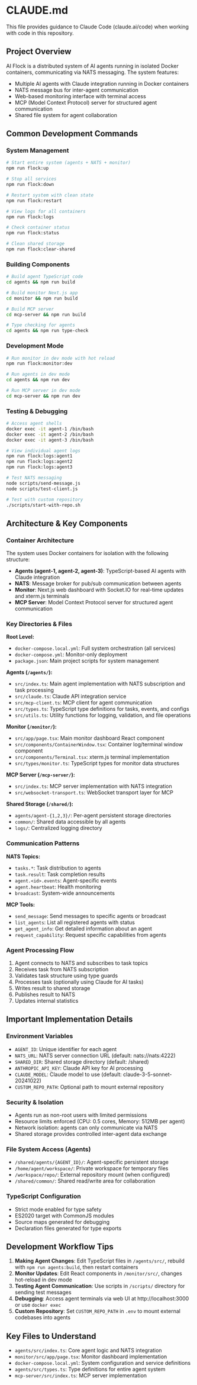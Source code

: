 # CLAUDE.md

This file provides guidance to Claude Code (claude.ai/code) when working with code in this repository.

## Project Overview

AI Flock is a distributed system of AI agents running in isolated Docker containers, communicating via NATS messaging. The system features:
- Multiple AI agents with Claude integration running in Docker containers
- NATS message bus for inter-agent communication
- Web-based monitoring interface with terminal access
- MCP (Model Context Protocol) server for structured agent communication
- Shared file system for agent collaboration

## Common Development Commands

### System Management
```bash
# Start entire system (agents + NATS + monitor)
npm run flock:up

# Stop all services
npm run flock:down

# Restart system with clean state
npm run flock:restart

# View logs for all containers
npm run flock:logs

# Check container status
npm run flock:status

# Clean shared storage
npm run flock:clear-shared
```

### Building Components
```bash
# Build agent TypeScript code
cd agents && npm run build

# Build monitor Next.js app
cd monitor && npm run build

# Build MCP server
cd mcp-server && npm run build

# Type checking for agents
cd agents && npm run type-check
```

### Development Mode
```bash
# Run monitor in dev mode with hot reload
npm run flock:monitor:dev

# Run agents in dev mode
cd agents && npm run dev

# Run MCP server in dev mode
cd mcp-server && npm run dev
```

### Testing & Debugging
```bash
# Access agent shells
docker exec -it agent-1 /bin/bash
docker exec -it agent-2 /bin/bash
docker exec -it agent-3 /bin/bash

# View individual agent logs
npm run flock:logs:agent1
npm run flock:logs:agent2
npm run flock:logs:agent3

# Test NATS messaging
node scripts/send-message.js
node scripts/test-client.js

# Test with custom repository
./scripts/start-with-repo.sh
```

## Architecture & Key Components

### Container Architecture
The system uses Docker containers for isolation with the following structure:
- **Agents (agent-1, agent-2, agent-3)**: TypeScript-based AI agents with Claude integration
- **NATS**: Message broker for pub/sub communication between agents
- **Monitor**: Next.js web dashboard with Socket.IO for real-time updates and xterm.js terminals
- **MCP Server**: Model Context Protocol server for structured agent communication

### Key Directories & Files

**Root Level:**
- `docker-compose.local.yml`: Full system orchestration (all services)
- `docker-compose.yml`: Monitor-only deployment
- `package.json`: Main project scripts for system management

**Agents (`/agents/`):**
- `src/index.ts`: Main agent implementation with NATS subscription and task processing
- `src/claude.ts`: Claude API integration service
- `src/mcp-client.ts`: MCP client for agent communication
- `src/types.ts`: TypeScript type definitions for tasks, events, and configs
- `src/utils.ts`: Utility functions for logging, validation, and file operations

**Monitor (`/monitor/`):**
- `src/app/page.tsx`: Main monitor dashboard React component
- `src/components/ContainerWindow.tsx`: Container log/terminal window component
- `src/components/Terminal.tsx`: xterm.js terminal implementation
- `src/types/monitor.ts`: TypeScript types for monitor data structures

**MCP Server (`/mcp-server/`):**
- `src/index.ts`: MCP server implementation with NATS integration
- `src/websocket-transport.ts`: WebSocket transport layer for MCP

**Shared Storage (`/shared/`):**
- `agents/agent-{1,2,3}/`: Per-agent persistent storage directories
- `common/`: Shared data accessible by all agents
- `logs/`: Centralized logging directory

### Communication Patterns

**NATS Topics:**
- `tasks.*`: Task distribution to agents
- `task.result`: Task completion results
- `agent.<id>.events`: Agent-specific events
- `agent.heartbeat`: Health monitoring
- `broadcast`: System-wide announcements

**MCP Tools:**
- `send_message`: Send messages to specific agents or broadcast
- `list_agents`: List all registered agents with status
- `get_agent_info`: Get detailed information about an agent
- `request_capability`: Request specific capabilities from agents

### Agent Processing Flow
1. Agent connects to NATS and subscribes to task topics
2. Receives task from NATS subscription
3. Validates task structure using type guards
4. Processes task (optionally using Claude for AI tasks)
5. Writes result to shared storage
6. Publishes result to NATS
7. Updates internal statistics

## Important Implementation Details

### Environment Variables
- `AGENT_ID`: Unique identifier for each agent
- `NATS_URL`: NATS server connection URL (default: nats://nats:4222)
- `SHARED_DIR`: Shared storage directory (default: /shared)
- `ANTHROPIC_API_KEY`: Claude API key for AI processing
- `CLAUDE_MODEL`: Claude model to use (default: claude-3-5-sonnet-20241022)
- `CUSTOM_REPO_PATH`: Optional path to mount external repository

### Security & Isolation
- Agents run as non-root users with limited permissions
- Resource limits enforced (CPU: 0.5 cores, Memory: 512MB per agent)
- Network isolation: agents can only communicate via NATS
- Shared storage provides controlled inter-agent data exchange

### File System Access (Agents)
- `/shared/agents/{AGENT_ID}/`: Agent-specific persistent storage
- `/home/agent/workspace/`: Private workspace for temporary files
- `/workspace/repo/`: External repository mount (when configured)
- `/shared/common/`: Shared read/write area for collaboration

### TypeScript Configuration
- Strict mode enabled for type safety
- ES2020 target with CommonJS modules
- Source maps generated for debugging
- Declaration files generated for type exports

## Development Workflow Tips

1. **Making Agent Changes**: Edit TypeScript files in `/agents/src/`, rebuild with `npm run agents:build`, then restart containers
2. **Monitor Updates**: Edit React components in `/monitor/src/`, changes hot-reload in dev mode
3. **Testing Agent Communication**: Use scripts in `/scripts/` directory for sending test messages
4. **Debugging**: Access agent terminals via web UI at http://localhost:3000 or use `docker exec`
5. **Custom Repository**: Set `CUSTOM_REPO_PATH` in `.env` to mount external codebases into agents

## Key Files to Understand

- `agents/src/index.ts`: Core agent logic and NATS integration
- `monitor/src/app/page.tsx`: Monitor dashboard implementation
- `docker-compose.local.yml`: System configuration and service definitions
- `agents/src/types.ts`: Type definitions for entire agent system
- `mcp-server/src/index.ts`: MCP server implementation